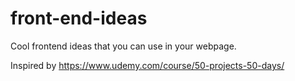 # front-end-ideas
Cool frontend ideas that you can use in your webpage.

Inspired by https://www.udemy.com/course/50-projects-50-days/
